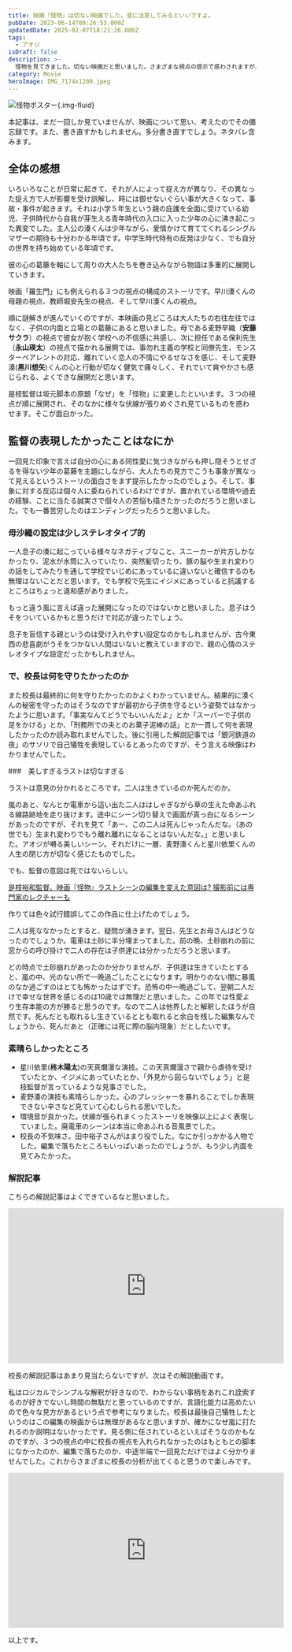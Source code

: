 ```yaml
---
title: 映画「怪物」は切ない映画でした。音に注意してみるといいですよ。
pubDate: 2023-06-14T09:26:53.000Z
updatedDate: 2025-02-07T18:21:26.000Z
tags:
  - アオジ
isDraft: false
description: >-
  怪物を見てきました。切ない映画だと思いました。さまざまな視点の提示で惑わされますが、見終わった後残る印象は「切ない」でした。この映画は音に意識して見るといいなと思います。普段聞くことのないアオジのさえずりが聞こえたり、夜に風笛の音が聞こえたり、コップを二回ゆすぐ音が聞こえたり。背景音で物語に重相関を与えています。なぜこの音が入っているのだろうと想像しながら見るといいと思います。
category: Movie
heroImage: IMG_7174x1200.jpeg
---
```



![怪物ポスター](https://object-storage.tyo2.conoha.io/v1/nc_2520d9a1_blog-astro-assets/blog-astro-assets/IMG_7174x1200.jpeg){.img-fluid}



本記事は、まだ一回しか見ていませんが、映画について思い、考えたのでその備忘録です。また、書き直すかもしれません。多分書き直すでしょう。ネタバレ含みます。



## 全体の感想

いろいろなことが日常に起きて、それが人によって捉え方が異なり、その異なった捉え方で人が影響を受け誤解し、時には御せないぐらい事が大きくなって、事故・事件が起きます。それは小学５年生という親の庇護を全面に受けている幼児、子供時代から自我が芽生える青年時代の入口に入った少年の心に沸き起こった異変でした。主人公の湊くんは少年ながら、愛情かけて育ててくれるシングルマザーの期待も十分わかる年頃です。中学生時代特有の反発は少なく、でも自分の世界を持ち始めている年頃です。



彼の心の葛藤を軸にして周りの大人たちを巻き込みながら物語は多重的に展開していきます。

映画「羅生門」にも例えられる３つの視点の構成のストーリです。早川湊くんの母親の視点、教師堀安先生の視点、そして早川湊くんの視点。

順に謎解きが進んでいくのですが、本映画の見どころは大人たちの右往左往ではなく、子供の内面と立場との葛藤にあると思いました。母である麦野早織（**安藤サクラ**）の視点で彼女が抱く学校への不信感に共感し、次に担任である保利先生（**永山瑛太**）の視点で描かれる展開では、事勿れ主義の学校と同僚先生、モンスターペアレントの対応、離れていく恋人の不情にやるせなさを感じ、そして麦野湊(**黒川想矢**)くんの心と行動が切なく健気で痛々しく、それでいて爽やかさも感じられる、よくできな展開だと思います。



是枝監督は坂元脚本の原題「なぜ」を「怪物」に変更したといいます。３つの視点が順に展開され、そのなかに様々な伏線が張りめぐされ見ているものを惑わせます。そこが面白かった。



## 監督の表現したかったことはなにか

一回見た印象で言えば自分の心にある同性愛に気づきながらも押し隠そうとせざるを得ない少年の葛藤を主題にしながら、大人たちの見方でこうも事象が異なって見えるというストーリの面白さをまず提示したかったのでしょう。そして、事象に対する反応は個々人に委ねられているわけですが、置かれている環境や過去の経験、ことに当たる誠実さで個々人の苦悩も描きたかったのだろうと思いました。でも一番苦労したのはエンディングだったろうと思いました。



### 母沙織の設定は少しステレオタイプ的

一人息子の湊に起こっている様々なネガティブなこと、スニーカーが片方しかなかったり、泥水が水筒に入っていたり、突然髪切ったり、豚の脳や生まれ変わりの話をしてみたりを通して学校でいじめにあっているに違いないと確信するのも無理はないことだと思います。でも学校で先生にイジメにあっていると抗議するところはちょっと違和感がありました。

もっと違う風に言えば違った展開になったのではないかと思いました。息子はうそをついているかもと思うだけで対応が違ったでしょう。

息子を盲信する親というのは受け入れやすい設定なのかもしれませんが、古今東西の悲喜劇がうそをつかない人間はいないと教えていますので、親の心情のステレオタイプな設定だったかもしれません。

### で、校長は何を守りたかったのか

また校長は最終的に何を守りたかったのかよくわかっていません。結果的に湊くんの秘密を守ったのはそうなのですが最初から子供を守るという姿勢ではなかったように思います。「事実なんてどうでもいいんだよ」とか「スーパーで子供の足をかける」とか、「刑務所での夫とのお菓子泥棒の話」とか一貫して何を表現したかったのか読み取れませんでした。後に引用した解説記事では「銀河鉄道の夜」のサソリで自己犠牲を表現しているとあったのですが、そう言える映像はわかりませんでした。



###　美しすぎるラストは切なすぎる

ラストは意見の分かれるところです。二人は生きているのか死んだのか。

嵐のあと、なんとか電車から這い出た二人ははしゃぎながら草の生えた命あふれる線路跡地を走り抜けます。途中にシーン切り替えで画面が真っ白になるシーンがあったのですが、それを見て「あー、この二人は死んじゃったんだな。（あの世でも）生まれ変わりでもう離れ離れになることはないんだな。」と思いました。アオジが囀る美しいシーン。それだけに一層、麦野湊くんと星川依里くんの人生の閉じ方が切なく感じたものでした。

でも、監督の意図は死ではないらしい。

 [是枝裕和監督、映画『怪物』ラストシーンの編集を変えた意図は? 撮影前には専門家のレクチャーも](https://news.yahoo.co.jp/articles/b691928e8db46c336048db21feec3211f543e857)



作りては色々試行錯誤してこの作品に仕上げたのでしょう。


二人は死ななかったとすると、疑問が湧きます。翌日、先生とお母さんはどうなったのでしょうか。電車は土砂に半分埋まってました。前の晩、土砂崩れの前に窓からの呼び掛けで二人の存在は子供達には分かっただろうと思います。

どの時点で土砂崩れがあったのか分かりませんが、子供達は生きていたとすると、嵐の中、光のない所で一晩過ごしたことになります。明かりのない闇に暴風のなか過ごすのはとても怖かったはずです。恐怖の中一晩過ごして、翌朝二人だけで幸せな世界を感じるのは10歳では無理だと思いました。この年では性愛より生存本能の方が勝ると思うのです。なので二人は他界したと解釈したほうが自然です。死んだとも取れるし生きているととも取れると余白を残した編集なんでしょうから、死んだあと（正確には死に際の脳内現象）だとしたいです。



### 素晴らしかったところ

- 星川依里(**柊木陽太**)の天真爛漫な演技。この天真爛漫さで親から虐待を受けていたとか、イジメにあっていたとか、「外見から図らないでしょう」と是枝監督が言っているような見事さでした。
- 麦野湊の演技も素晴らしかった。心のプレッシャーを暴れることでしか表現できない辛さなど見ていて心むしられる思いでした。
- 環境音が良かった。伏線が張られまくったストーリを映像以上によく表現していました。廃電車のシーンは本当に命あふれる音風景でした。
- 校長の不気味さ。田中裕子さんがはまり役でした。なにか引っかかる人物でした。編集で落ちたところもいっぱいあったのでしょうが、もう少し内面を見てみたかった。

### 解説記事

こちらの解説記事はよくできているなと思いました。



<iframe width="560" height="315" src="https://www.youtube.com/embed/uAyMLDN9g8E" title="YouTube video player" frameborder="0" allow="accelerometer; autoplay; clipboard-write; encrypted-media; gyroscope; picture-in-picture; web-share" allowfullscreen></iframe>



校長の解説記事はあまり見当たらないですが、次はその解説動画です。

私はロジカルでシンプルな解釈が好きなので、わからない事柄をあれこれ詮索するのが好きでないし時間の無駄だと思っているのですが、言語化能力は高めたいので色々な見方があるという点で参考になりました。校長は最後自己犠牲したというのはこの編集の映画からは無理があるなと思いますが、確かになぜ嵐に打たれるのか説明はないかったです。見る側に任されているといえばそうなのかもなのですが、３つの視点の中に校長の視点を入れられなかったのはもともとの脚本になかったのか、編集で落ちたのか、中途半端で一回見ただけではよく分かりませんでした。これからさまざまに校長の分析が出てくると思うので楽しみです。



<iframe width="560" height="315" src="https://www.youtube.com/embed/33XqRVrRbps" title="YouTube video player" frameborder="0" allow="accelerometer; autoplay; clipboard-write; encrypted-media; gyroscope; picture-in-picture; web-share" allowfullscreen></iframe>

以上です。
